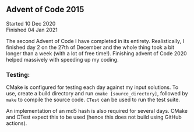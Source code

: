 ## Advent of Code 2015

Started  10 Dec 2020  
Finished 04 Jan 2021

The second Advent of Code I have completed in its entirety. Realistically, I finished day 2 on the 27th of December and the whole thing took a bit longer than a week (with a lot of free time!). Finishing advent of Code 2020 helped massively with speeding up my coding.

### Testing:  
CMake is configured for testing each day against my input solutions. To use, create a build directory and run `cmake [source_directory]`, followed by `make` to compile the source code. `CTest` can be used to run the test suite.

An implementation of an md5 hash is also required for several days. CMake and CTest expect this to be used (hence this does not build using GitHub actions). 
